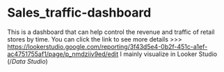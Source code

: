 # Sales_traffic-dashboard
This is a dashboard that can help control the revenue and traffic of retail stores by time.
You can click the link to see more details >>> https://lookerstudio.google.com/reporting/3f43d5e4-0b2f-451c-a1ef-ac4751755af1/page/p_nmdziiv9ed/edit
I mainly visualize in Looker Studio (/*Data Studio*)
